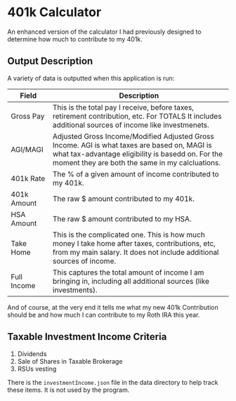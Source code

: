 # 401k Calculator

An enhanced version of the calculator I had previously designed to determine how much to contribute to my 401k.

## Output Description

A variety of data is outputted when this application is run:

| Field       | Description                                                                                                                                                                                          |
|-------------|------------------------------------------------------------------------------------------------------------------------------------------------------------------------------------------------------|
| Gross Pay   | This is the total pay I receive, before taxes, retirement contribution, etc. For TOTALS It includes additional sources of income like investmenets.                                                  |
| AGI/MAGI    | Adjusted Gross Income/Modified Adjusted Gross Income. AGI is what taxes are based on, MAGI is what tax-advantage eligibility is basedd on. For the moment they are both the same in my calcluations. |
| 401k Rate   | The % of a given amount of income contributed to my 401k.                                                                                                                                            |
| 401k Amount | The raw $ amount contributed to my 401k.                                                                                                                                                             |
| HSA Amount  | The raw $ amount contributed to my HSA.                                                                                                                                                              |
| Take Home   | This is the complicated one. This is how much money I take home after taxes, contributions, etc, from my main salary. It does not include additional sources of income.                              |
| Full Income | This captures the total amount of income I am bringing in, including all additional sources (like investments).                                                                                      |

And of course, at the very end it tells me what my new 401k Contribution should be and how much I can contribute to my Roth IRA this year. 

## Taxable Investment Income Criteria

1. Dividends
2. Sale of Shares in Taxable Brokerage
3. RSUs vesting

There is the `investmentIncome.json` file in the data directory to help track these items. It is not used by the program.